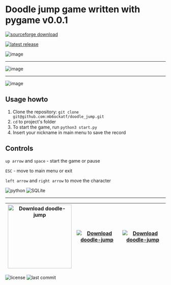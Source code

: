 Doodle jump game written with pygame v0.0.1
==
[![sourceforge download](https://img.shields.io/badge/SourceForge-Download-orange)](https://sourceforge.net/projects/doodle-jump/files/latest/download)

[![latest release](https://img.shields.io/github/v/release/mb6ockatf/doodle-jump?display_name=release&sort=date&color=orange)](https://github.com/mb6ockatf/doodle-jump/releases/latest)

<p>
  
![image](https://user-images.githubusercontent.com/79650307/227780633-9eb0e835-50d6-4a2e-a601-bb3f7e3bb598.png)
<hr>

![image](https://user-images.githubusercontent.com/79650307/227780651-5e1a1530-2966-455f-9d34-102ec9c963bd.png)
<hr>

![image](https://user-images.githubusercontent.com/79650307/227780675-4730020d-a2e6-437f-a5b7-bbc7224aaaf5.png)
  
</p>

## Usage howto
1. Clone the repository: `git clone git@github.com:mb6ockatf/doodle_jump.git`
2. `cd` to project's folder
3. To start the game, run `python3 start.py`
4. Insert your nickname in main menu to save the record

## Controls
`up arrow` and `space` - start the game or pause

`ESC` - move to main menu or exit

`left arrow` and `right arrow` to move the character

![python](http://ForTheBadge.com/images/badges/made-with-python.svg)
![SQLite](https://img.shields.io/badge/sqlite-%2307405e.svg?style=for-the-badge&logo=sqlite&logoColor=black)

------

| <a href="https://sourceforge.net/p/doodle-jump/"><img alt="Download doodle-jump" src="https://sourceforge.net/sflogo.php?type=18&group_id=3600783" width=200></a> | [![Download doodle-jump](https://img.shields.io/sourceforge/dt/doodle-jump.svg)](https://sourceforge.net/projects/doodle-jump/files/latest/download) | [![Download doodle-jump](https://img.shields.io/sourceforge/dm/doodle-jump.svg)](https://sourceforge.net/projects/doodle-jump/files/latest/download) | 
| -- | -- | -- |

![license](https://img.shields.io/github/license/mb6ockatf/doodle-jump.svg)
![last commit](https://img.shields.io/github/last-commit/mb6ockatf/doodle-jump.svg)
